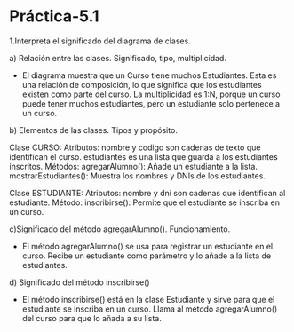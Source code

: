 # Práctica-5.1
1.Interpreta el significado del diagrama de clases.

a) Relación entre las clases. Significado, tipo, multiplicidad. 
- El diagrama muestra que un Curso tiene muchos Estudiantes. Esta es una relación de composición, lo que significa que los estudiantes existen 
como parte del curso. La multiplicidad es 1:N, porque un curso puede tener muchos estudiantes, pero un estudiante solo pertenece a un curso.



b) Elementos de las clases. Tipos y propósito. 

Clase CURSO:
  Atributos:
    nombre y codigo son cadenas de texto que identifican el curso.
    estudiantes es una lista que guarda a los estudiantes inscritos.
  Métodos:
    agregarAlumno(): Añade un estudiante a la lista.
    mostrarEstudiantes(): Muestra los nombres y DNIs de los estudiantes.

    
Clase ESTUDIANTE:
  Atributos:
    nombre y dni son cadenas que identifican al estudiante.
  Método:
    inscribirse(): Permite que el estudiante se inscriba en un curso.



c)Significado del método agregarAlumno(). Funcionamiento. 
- El método agregarAlumno() se usa para registrar un estudiante en el curso. Recibe un estudiante como parámetro y lo añade a la lista 
de estudiantes.


d) Significado del método inscribirse()
- El método inscribirse() está en la clase Estudiante y sirve para que el estudiante se inscriba en un curso. Llama al método 
agregarAlumno() del curso para que lo añada a su lista.






